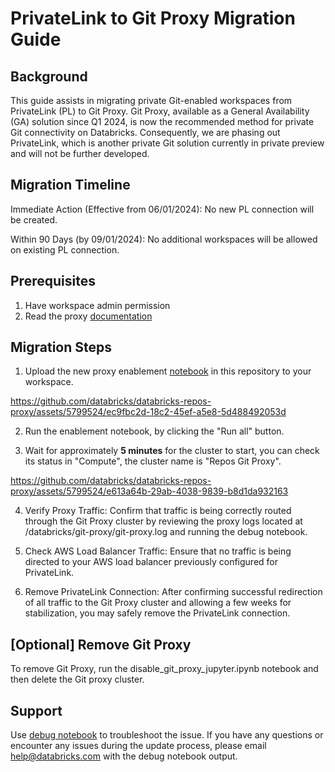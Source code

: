 # PrivateLink to Git Proxy Migration Guide


## Background
This guide assists in migrating private Git-enabled workspaces from PrivateLink (PL) to Git Proxy. Git Proxy, available as a General Availability (GA) solution since Q1 2024, is now the recommended method for private Git connectivity on Databricks. Consequently, we are phasing out PrivateLink, which is another private Git solution currently in private preview and will not be further developed.


## Migration Timeline
Immediate Action (Effective from 06/01/2024): No new PL connection will be created.

Within 90 Days (by 09/01/2024): No additional workspaces will be allowed on existing PL connection.




## Prerequisites
1. Have workspace admin permission
2. Read the proxy [documentation](https://github.com/databricks/databricks-repos-proxy/blob/main/documentations/Git%20Server%20Proxy%20for%20Repos%20Documentation.pdf)




## Migration Steps
1. Upload the new proxy enablement [notebook](https://github.com/databricks/databricks-repos-proxy/blob/main/enable_git_proxy_jupyter.ipynb)
in this repository to your workspace.




https://github.com/databricks/databricks-repos-proxy/assets/5799524/ec9fbc2d-18c2-45ef-a5e8-5d488492053d




2. Run the enablement notebook, by clicking the "Run all" button.


3. Wait for approximately **5 minutes** for the cluster to start, you can check its status in "Compute", the cluster name is "Repos Git Proxy".




https://github.com/databricks/databricks-repos-proxy/assets/5799524/e613a64b-29ab-4038-9839-b8d1da932163


4. Verify Proxy Traffic: Confirm that traffic is being correctly routed through the Git Proxy cluster by reviewing the proxy logs located at /databricks/git-proxy/git-proxy.log and running the debug notebook.


5. Check AWS Load Balancer Traffic: Ensure that no traffic is being directed to your AWS load balancer previously configured for PrivateLink.


6. Remove PrivateLink Connection: After confirming successful redirection of all traffic to the Git Proxy cluster and allowing a few weeks for stabilization, you may safely remove the PrivateLink connection.


## [Optional] Remove Git Proxy
To remove Git Proxy, run the disable_git_proxy_jupyter.ipynb notebook and then delete the Git proxy cluster.


## Support


Use [debug notebook](https://github.com/databricks/databricks-repos-proxy/blob/main/debug_git_proxy_jupyter.ipynb) to troubleshoot the issue.
If you have any questions or encounter any issues during the update process, please email help@databricks.com with the debug notebook output.
